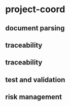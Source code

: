 # project-coord


## document parsing


## traceability


## traceability


## test and validation


## risk management